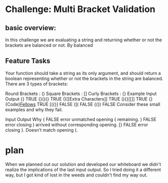 # Challenge: Multi Bracket Validation
## basic overview:
In this challenge we are evaluating a string and returning whether or not the brackets are balanced or not. By balanced 


## Feature Tasks

Your function should take a string as its only argument, and should return a boolean representing whether or not the brackets in the string are balanced. There are 3 types of brackets:

Round Brackets : ()
Square Brackets : []
Curly Brackets : {}
Example
Input	Output
{}	TRUE
{}(){}	TRUE
()[[Extra Characters]]	TRUE
(){}[[]]	TRUE
{}{Code}[Fellows](())	TRUE
[({}]	FALSE
(](	FALSE
{(})	FALSE
Consider these small examples and why they fail.

Input	Output	Why
{	FALSE	error unmatched opening { remaining.
)	FALSE	error closing ) arrived without corresponding opening.
[}	FALSE	error closing }. Doesn’t match opening (.

# plan
When we planned out our solution and developed our whiteboard we didn't realize the implications of the last input output. 
So I tried doing it a different way, but I got kind of lost in the weeds and couldn't find my way out.
